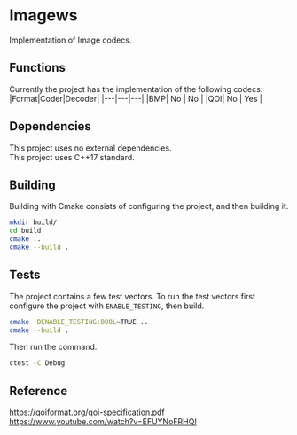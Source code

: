 # Imagews
Implementation of Image codecs.

## Functions
Currently the project has the implementation of the following codecs:
|Format|Coder|Decoder|
|---|---|---|
|BMP| No | No |
|QOI| No | Yes |

## Dependencies
This project uses no external dependencies.  
This project uses C++17 standard.

## Building
Building with Cmake consists of configuring the project, and then building it.
```bash
mkdir build/
cd build
cmake ..
cmake --build .
```

## Tests
The project contains a few test vectors. To run the test vectors first configure the project with `ENABLE_TESTING`, then build.
```bash
cmake -DENABLE_TESTING:BOOL=TRUE ..
cmake --build .
```
Then run the command.
```bash
ctest -C Debug
```

## Reference
https://qoiformat.org/qoi-specification.pdf
https://www.youtube.com/watch?v=EFUYNoFRHQI